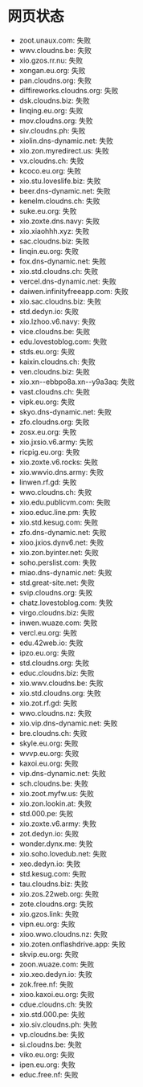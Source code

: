 # 网页状态
- zoot.unaux.com: 失败
- wwv.cloudns.be: 失败
- xio.gzos.rr.nu: 失败
- xongan.eu.org: 失败
- pan.cloudns.org: 失败
- diffireworks.cloudns.org: 失败
- dsk.cloudns.biz: 失败
- linqing.eu.org: 失败
- mov.cloudns.org: 失败
- siv.cloudns.ph: 失败
- xiolin.dns-dynamic.net: 失败
- xio.zon.myredirect.us: 失败
- vx.cloudns.ch: 失败
- kcoco.eu.org: 失败
- xio.stu.loveslife.biz: 失败
- beer.dns-dynamic.net: 失败
- kenelm.cloudns.ch: 失败
- suke.eu.org: 失败
- xio.zoxte.dns.navy: 失败
- xio.xiaohhh.xyz: 失败
- sac.cloudns.biz: 失败
- linqin.eu.org: 失败
- fox.dns-dynamic.net: 失败
- xio.std.cloudns.ch: 失败
- vercel.dns-dynamic.net: 失败
- daiwen.infinityfreeapp.com: 失败
- xio.sac.cloudns.biz: 失败
- std.dedyn.io: 失败
- xio.lzhoo.v6.navy: 失败
- vice.cloudns.be: 失败
- edu.lovestoblog.com: 失败
- stds.eu.org: 失败
- kaixin.cloudns.ch: 失败
- ven.cloudns.biz: 失败
- xio.xn--ebbpo8a.xn--y9a3aq: 失败
- vast.cloudns.ch: 失败
- vipk.eu.org: 失败
- skyo.dns-dynamic.net: 失败
- zfo.cloudns.org: 失败
- zosx.eu.org: 失败
- xio.jxsio.v6.army: 失败
- ricpig.eu.org: 失败
- xio.zoxte.v6.rocks: 失败
- xio.wwvio.dns.army: 失败
- linwen.rf.gd: 失败
- wwo.cloudns.ch: 失败
- xio.edu.publicvm.com: 失败
- xioo.educ.line.pm: 失败
- xio.std.kesug.com: 失败
- zfo.dns-dynamic.net: 失败
- xioo.jxios.dynv6.net: 失败
- xio.zon.byinter.net: 失败
- soho.perslist.com: 失败
- miao.dns-dynamic.net: 失败
- std.great-site.net: 失败
- svip.cloudns.org: 失败
- chatz.lovestoblog.com: 失败
- virgo.cloudns.biz: 失败
- inwen.wuaze.com: 失败
- vercl.eu.org: 失败
- edu.42web.io: 失败
- ipzo.eu.org: 失败
- std.cloudns.org: 失败
- educ.cloudns.biz: 失败
- xio.wwv.cloudns.be: 失败
- xio.std.cloudns.org: 失败
- xio.zot.rf.gd: 失败
- wwo.cloudns.nz: 失败
- xio.vip.dns-dynamic.net: 失败
- bre.cloudns.ch: 失败
- skyle.eu.org: 失败
- wvvp.eu.org: 失败
- kaxoi.eu.org: 失败
- vip.dns-dynamic.net: 失败
- sch.cloudns.be: 失败
- xio.zoot.myfw.us: 失败
- xio.zon.lookin.at: 失败
- std.000.pe: 失败
- xio.zoxte.v6.army: 失败
- zot.dedyn.io: 失败
- wonder.dynx.me: 失败
- xio.soho.lovedub.net: 失败
- xeo.dedyn.io: 失败
- std.kesug.com: 失败
- tau.cloudns.biz: 失败
- xio.zos.22web.org: 失败
- zote.cloudns.org: 失败
- xio.gzos.link: 失败
- vipn.eu.org: 失败
- xioo.wwo.cloudns.nz: 失败
- xio.zoten.onflashdrive.app: 失败
- skvip.eu.org: 失败
- zoon.wuaze.com: 失败
- xio.xeo.dedyn.io: 失败
- zok.free.nf: 失败
- xioo.kaxoi.eu.org: 失败
- cdue.cloudns.ch: 失败
- xio.std.000.pe: 失败
- xio.siv.cloudns.ph: 失败
- vp.cloudns.be: 失败
- si.cloudns.be: 失败
- viko.eu.org: 失败
- ipen.eu.org: 失败
- educ.free.nf: 失败
